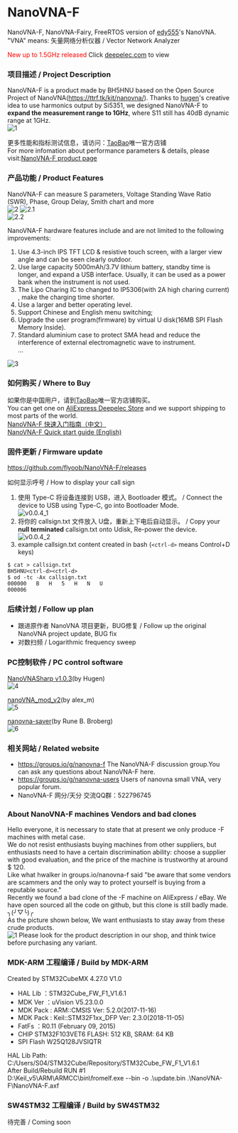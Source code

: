 # NanoVNA-F
NanoVNA-F, NanoVNA-Fairy, FreeRTOS version of [edy555](https://github.com/ttrftech/NanoVNA)'s NanoVNA.  
"VNA" means: 矢量网络分析仪器 / Vector Network Analyzer  

<font color=#FF0000 >New up to 1.5GHz released</font> Click [deepelec.com](deepelec.com) to view

### 项目描述 / Project Description
NanoVNA-F is a product made by BH5HNU based on the Open Source Project of NanoVNA(https://ttrf.tk/kit/nanovna/).
Thanks to [hugen](https://github.com/hugen79/NanoVNA-H)'s creative idea to use harmonics output by Si5351, we designed NanoVNA-F to **expand the measurement range to 1GHz**, where S11 still has 40dB dynamic range at 1GHz.  
![1](https://s2.imgsha.com/2020/03/26/DSC01292_1.jpg)

更多性能和指标测试信息，请访问：[TaoBao](https://hamelec.taobao.com)唯一官方店铺  
For more infomation about performance parameters & details, please visit:[NanoVNA-F product page](https://www.aliexpress.com/item/4000402236126.html)  

### 产品功能 / Product Features
NanoVNA-F can measure S parameters, Voltage Standing Wave Ratio (SWR), Phase, Group Delay, Smith chart and more  
![2](https://s2.imgsha.com/2019/12/14/VNA-F_UHF.png)
![2.1](https://s1.imgsha.com/2019/12/03/rf_demo_kit_circuit_1.png)  
![2.2](https://s1.imgsha.com/2019/12/03/rf_demo_kit_circuit_11.png)  

NanoVNA-F hardware features include and are not limited to the following improvements:  
1. Use 4.3-inch IPS TFT LCD & resistive touch screen, with a larger view angle and can be seen clearly outdoor.  
2. Use large capacity 5000mAh/3.7V lithium battery, standby time is longer, and expand a USB interface. Usually, it can be used as a power bank when the instrument is not used.  
3. The Lipo Charing IC to changed to IP5306(with 2A high charing current) , make the charging time shorter.  
4. Use a larger and better operating level.  
5. Support Chinese and English menu switching;  
6. Upgrade the user program(firmware) by virtual U disk(16MB SPI Flash Memory Inside).  
7. Standard aluminium case to protect SMA head and reduce the interference of external electromagnetic wave to instrument.  
...  

![3](https://s1.imgsha.com/2019/10/07/NanoVNA-F_block_diagram.png)  

### 如何购买 / Where to Buy
如果你是中国用户，请到[TaoBao](https://hamelec.taobao.com)唯一官方店铺购买。  
You can get one on [AliExpress Deepelec Store](https://deepelec.aliexpress.com) and we support shipping to most parts of the world.  
[NanoVNA-F 快速入门指南（中文）](http://www.deepelec.com/files/NanoVNA-F_Menu_Structure_Quick_start_guide_v1.3_zh-cn.pdf)  
[NanoVNA-F Quick start guide (English)](http://www.deepelec.com/files/NanoVNA-F_Menu_Structure_Quick_start_guide_v1.3.pdf)  

### 固件更新 / Firmware update
https://github.com/flyoob/NanoVNA-F/releases

如何显示呼号 / How to display your call sign
1. 使用 Type-C 将设备连接到 USB，进入 Bootloader 模式。 / Connect the device to USB using Type-C, go into Bootloader Mode.  
![v0.0.4_1](https://s1.imgsha.com/2019/10/30/v0.0.4_3.png)
2. 将你的 callsign.txt 文件放入 U盘，重新上下电后自动显示。 / Copy your **null terminated** callsign.txt onto Udisk, Re-power the device.  
![v0.0.4_2](https://s2.imgsha.com/2020/02/03/shot_logo1.png)
3. example callsign.txt content created in bash (`<ctrl-d>` means Control+D keys)
```
$ cat > callsign.txt
BH5HNU<ctrl-d><ctrl-d>
$ od -tc -Ax callsign.txt
000000   B   H   5   H   N   U
000006
```
### 后续计划 / Follow up plan
* 跟进原作者 NanoVNA 项目更新，BUG修复 / Follow up the original NanoVNA project update, BUG fix
* 对数扫频 / Logarithmic frequency sweep

### PC控制软件 / PC control software
[NanoVNASharp v1.0.3](http://www.deepelec.com/files/NanoVNASharp.zip)(by Hugen)  
![4](https://s1.imgsha.com/2019/10/07/NanoVNASharp.jpg)

[nanoVNA_mod_v2](http://www.deepelec.com/files/nanoVNA_mod_v2.zip)(by alex_m)  
![5](https://s1.imgsha.com/2019/10/07/nanoVNA_mod_v2.jpg)

[nanovna-saver](https://github.com/mihtjel/nanovna-saver/releases)(by Rune B. Broberg)  
![6](https://s1.imgsha.com/2019/10/07/nanovna-saver.v0.1.0.jpg)

### 相关网站 / Related website
* https://groups.io/g/nanovna-f The NanoVNA-F discussion group.You can ask any questions about NanoVNA-F here.
* https://groups.io/g/nanovna-users Users of nanovna small VNA, very popular forum.
* NanoVNA-F 网分/天分 交流QQ群：522796745

### About NanoVNA-F machines Vendors and bad clones
Hello everyone, it is necessary to state that at present we only produce -F machines with metal case.  
We do not resist enthusiasts buying machines from other suppliers, but enthusiasts need to have a certain discrimination ability: choose a supplier with good evaluation, and the price of the machine is trustworthy at around $ 120.  
Like what hwalker in groups.io/nanovna-f said "be aware that some vendors are scammers and the only way to protect yourself is buying from a reputable source."  
Recently we found a bad clone of the -F machine on AliExpress / eBay. We have open sourced all the code on github, but this clone is still badly made. ╮(╯▽╰)╭  
As the picture shown below, We want enthusiasts to stay away from these crude products.  
![1](https://s1.imgsha.com/2019/11/30/Bad_Clone.jpg)
Please look for the product description in our shop, and think twice before purchasing any variant.  

### MDK-ARM 工程编译 / Build by MDK-ARM
Created by STM32CubeMX 4.27.0 V1.0
* HAL Lib  ：STM32Cube_FW_F1_V1.6.1
* MDK Ver  ：uVision V5.23.0.0
* MDK Pack : ARM::CMSIS Ver: 5.2.0(2017-11-16)
* MDK Pack : Keil::STM32F1xx_DFP Ver: 2.3.0(2018-11-05)
* FatFs    ：R0.11 (February 09, 2015)
* CHIP
STM32F103VET6 FLASH: 512 KB, SRAM: 64 KB
* SPI Flash
W25Q128JVSIQTR

HAL Lib Path: C:/Users/S04/STM32Cube/Repository/STM32Cube_FW_F1_V1.6.1  
After Build/Rebuild RUN #1  
D:\Keil_v5\ARM\ARMCC\bin\fromelf.exe --bin -o .\update.bin .\NanoVNA-F\NanoVNA-F.axf  

### SW4STM32 工程编译 / Build by SW4STM32
待完善 / Coming soon
